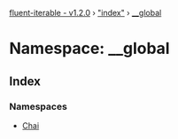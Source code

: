 [fluent-iterable - v1.2.0](../README.md) › ["index"](_index_.md) › [__global](_index_.__global.md)

# Namespace: __global

## Index

### Namespaces

* [Chai](_index_.__global.chai.md)
